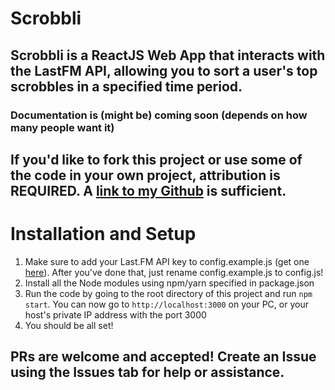 # Scrobbli

## Scrobbli is a ReactJS Web App that interacts with the LastFM API, allowing you to sort a user's top scrobbles in a specified time period.

### Documentation is (might be) coming soon (depends on how many people want it)

## If you'd like to fork this project or use some of the code in your own project, attribution is REQUIRED. A [link to my Github](https://github.com/smatman) is sufficient.

# Installation and Setup

1. Make sure to add your Last.FM API key to config.example.js (get one [here](https://www.last.fm/api/account/create)). After you've done that, just rename config.example.js to config.js!
2. Install all the Node modules using npm/yarn specified in package.json
3. Run the code by going to the root directory of this project and run `npm start`. You can now go to `http://localhost:3000` on your PC, or your host's private IP address with the port 3000
4. You should be all set!

## PRs are welcome and accepted! Create an Issue using the Issues tab for help or assistance.
